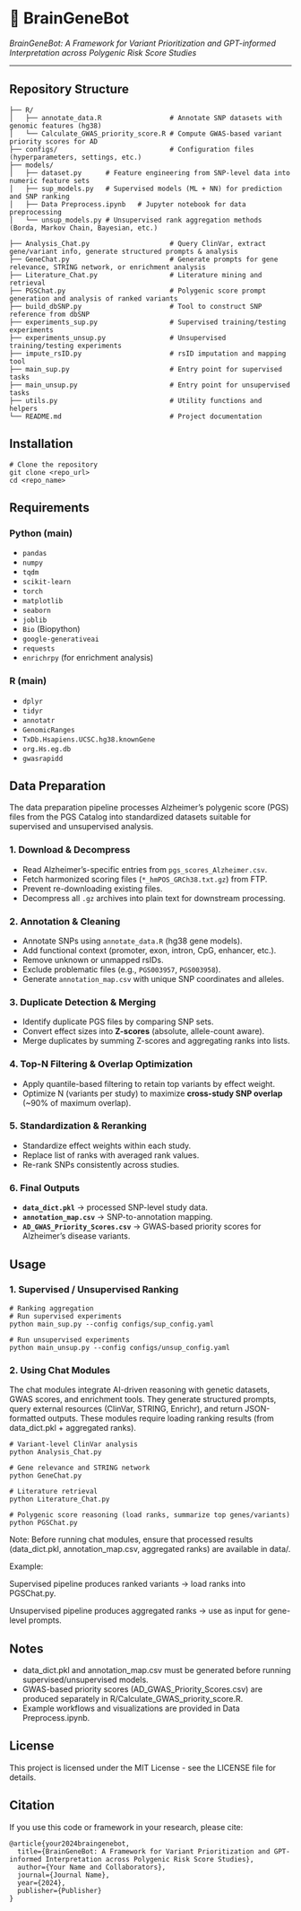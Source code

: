 # 🧬 BrainGeneBot

*BrainGeneBot: A Framework for Variant Prioritization and GPT-informed Interpretation across Polygenic Risk Score Studies*

---

## Repository Structure
```text
├── R/
│   ├── annotate_data.R                 # Annotate SNP datasets with genomic features (hg38)
│   └── Calculate_GWAS_priority_score.R # Compute GWAS-based variant priority scores for AD
├── configs/                            # Configuration files (hyperparameters, settings, etc.)
├── models/
│   ├── dataset.py      # Feature engineering from SNP-level data into numeric feature sets
│   ├── sup_models.py   # Supervised models (ML + NN) for prediction and SNP ranking
│   ├── Data Preprocess.ipynb   # Jupyter notebook for data preprocessing
│   └── unsup_models.py # Unsupervised rank aggregation methods (Borda, Markov Chain, Bayesian, etc.)

├── Analysis_Chat.py                    # Query ClinVar, extract gene/variant info, generate structured prompts & analysis
├── GeneChat.py                         # Generate prompts for gene relevance, STRING network, or enrichment analysis
├── Literature_Chat.py                  # Literature mining and retrieval
├── PGSChat.py                          # Polygenic score prompt generation and analysis of ranked variants
├── build_dbSNP.py                      # Tool to construct SNP reference from dbSNP
├── experiments_sup.py                  # Supervised training/testing experiments
├── experiments_unsup.py                # Unsupervised training/testing experiments
├── impute_rsID.py                      # rsID imputation and mapping tool
├── main_sup.py                         # Entry point for supervised tasks
├── main_unsup.py                       # Entry point for unsupervised tasks
├── utils.py                            # Utility functions and helpers
└── README.md                           # Project documentation
```

## Installation
```text
# Clone the repository
git clone <repo_url>
cd <repo_name>
```
## Requirements
### Python (main)
- `pandas`
- `numpy`
- `tqdm`
- `scikit-learn`
- `torch`
- `matplotlib`
- `seaborn`
- `joblib`
- `Bio` (Biopython)
- `google-generativeai`
- `requests`
- `enrichrpy` (for enrichment analysis)

### R (main)
- `dplyr`
- `tidyr`
- `annotatr`
- `GenomicRanges`
- `TxDb.Hsapiens.UCSC.hg38.knownGene`
- `org.Hs.eg.db`
- `gwasrapidd`




## Data Preparation

The data preparation pipeline processes Alzheimer’s polygenic score (PGS) files from the PGS Catalog into standardized datasets suitable for supervised and unsupervised analysis.

### 1. Download & Decompress
- Read Alzheimer’s-specific entries from `pgs_scores_Alzheimer.csv`.
- Fetch harmonized scoring files (`*_hmPOS_GRCh38.txt.gz`) from FTP.
- Prevent re-downloading existing files.
- Decompress all `.gz` archives into plain text for downstream processing.

### 2. Annotation & Cleaning
- Annotate SNPs using `annotate_data.R` (hg38 gene models).
- Add functional context (promoter, exon, intron, CpG, enhancer, etc.).
- Remove unknown or unmapped rsIDs.
- Exclude problematic files (e.g., `PGS003957`, `PGS003958`).
- Generate `annotation_map.csv` with unique SNP coordinates and alleles.

### 3. Duplicate Detection & Merging
- Identify duplicate PGS files by comparing SNP sets.
- Convert effect sizes into **Z-scores** (absolute, allele-count aware).
- Merge duplicates by summing Z-scores and aggregating ranks into lists.

### 4. Top-N Filtering & Overlap Optimization
- Apply quantile-based filtering to retain top variants by effect weight.
- Optimize N (variants per study) to maximize **cross-study SNP overlap** (~90% of maximum overlap).

### 5. Standardization & Reranking
- Standardize effect weights within each study.
- Replace list of ranks with averaged rank values.
- Re-rank SNPs consistently across studies.

### 6. Final Outputs
- **`data_dict.pkl`** → processed SNP-level study data.
- **`annotation_map.csv`** → SNP-to-annotation mapping.
- **`AD_GWAS_Priority_Scores.csv`** → GWAS-based priority scores for Alzheimer’s disease variants.




## Usage
### 1. Supervised / Unsupervised Ranking
```text
# Ranking aggregation
# Run supervised experiments
python main_sup.py --config configs/sup_config.yaml

# Run unsupervised experiments
python main_unsup.py --config configs/unsup_config.yaml
```
### 2. Using Chat Modules
The chat modules integrate AI-driven reasoning with genetic datasets, GWAS scores, and enrichment tools.
They generate structured prompts, query external resources (ClinVar, STRING, Enrichr), and return JSON-formatted outputs.
These modules require loading ranking results (from data_dict.pkl + aggregated ranks).
```text
# Variant-level ClinVar analysis
python Analysis_Chat.py

# Gene relevance and STRING network
python GeneChat.py

# Literature retrieval
python Literature_Chat.py

# Polygenic score reasoning (load ranks, summarize top genes/variants)
python PGSChat.py
```

Note: Before running chat modules, ensure that processed results (data_dict.pkl, annotation_map.csv, aggregated ranks) are available in data/.

Example:

Supervised pipeline produces ranked variants → load ranks into PGSChat.py.

Unsupervised pipeline produces aggregated ranks → use as input for gene-level prompts.
## Notes
- data_dict.pkl and annotation_map.csv must be generated before running supervised/unsupervised models.
- GWAS-based priority scores (AD_GWAS_Priority_Scores.csv) are produced separately in R/Calculate_GWAS_priority_score.R.
- Example workflows and visualizations are provided in Data Preprocess.ipynb.

## License
This project is licensed under the MIT License - see the LICENSE file for details.

## Citation
If you use this code or framework in your research, please cite:
```text
@article{your2024braingenebot,
  title={BrainGeneBot: A Framework for Variant Prioritization and GPT-informed Interpretation across Polygenic Risk Score Studies},
  author={Your Name and Collaborators},
  journal={Journal Name},
  year={2024},
  publisher={Publisher}
}
```
